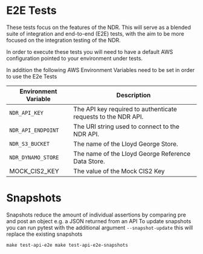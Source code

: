 # E2E Tests

These tests focus on the features of the NDR. This will serve as a blended suite of integration and end-to-end (E2E) tests, with the aim to be more focused on the integration testing of the NDR.

In order to execute these tests you will need to have a default AWS configuration pointed to your environment under tests.

In addition the following AWS Environment Variables need to be set in order to use the E2e Tests

| Environment Variable | Description                                                   |
| -------------------- | ------------------------------------------------------------- |
| `NDR_API_KEY`        | The API key required to authenticate requests to the NDR API. |
| `NDR_API_ENDPOINT`   | The URI string used to connect to the NDR API.                |
| `NDR_S3_BUCKET`      | The name of the Lloyd George Store.                           |
| `NDR_DYNAMO_STORE`   | The name of the Lloyd George Reference Data Store.            |
| MOCK_CIS2_KEY        | The value of the Mock CIS2 Key                                |

# Snapshots

Snapshots reduce the amount of individual assertions by comparing pre and post an object e.g. a JSON returned from an API
To update snapshots you can run pytest with the additional argument `--snapshot-update` this will replace the existing snapshots

`make test-api-e2e
make test-api-e2e-snapshots`
